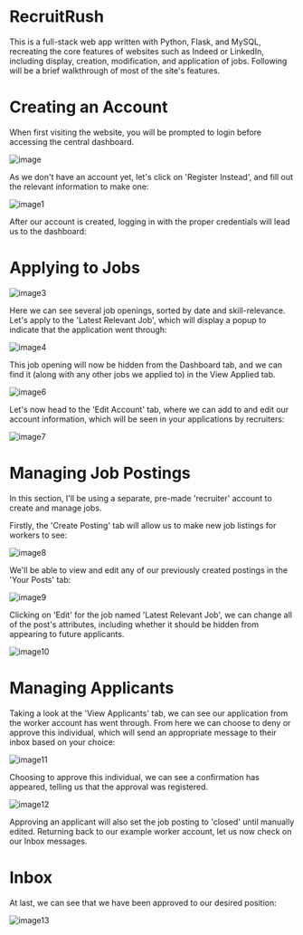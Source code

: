 
# RecruitRush

This is a full-stack web app written with Python, Flask, and MySQL, recreating the core features of websites such as Indeed or LinkedIn, including display, creation, modification, and application of jobs. Following will be a brief walkthrough of most of the site's features.

# Creating an Account

When first visiting the website, you will be prompted to login before accessing the central dashboard.

![image](https://github.com/user-attachments/assets/44d8a319-1f86-468a-b543-67e2a062ff71)

As we don't have an account yet, let's click on 'Register Instead', and fill out the relevant information to make one:

![image1](https://github.com/user-attachments/assets/29df97d5-ec9f-4a96-8c8a-d7aa539713ca)

After our account is created, logging in with the proper credentials will lead us to the dashboard:

# Applying to Jobs

![image3](https://github.com/user-attachments/assets/80463732-afbc-46ce-bc1e-b2e46d37cbb4)

Here we can see several job openings, sorted by date and skill-relevance. Let's apply to the 'Latest Relevant Job', which will display a popup to indicate that the application went through:

![image4](https://github.com/user-attachments/assets/3c2d708d-f8d4-4aad-8cc1-2e8f73042786)

This job opening will now be hidden from the Dashboard tab, and we can find it (along with any other jobs we applied to) in the View Applied tab.

![image6](https://github.com/user-attachments/assets/41132849-b947-44b9-b8cb-7ac9d74f090c)


Let's now head to the 'Edit Account' tab, where we can add to and edit our account information, which will be seen in your applications by recruiters:

![image7](https://github.com/user-attachments/assets/6b92de06-dd32-4c04-8ed4-76fc2fadd5e5)

# Managing Job Postings

In this section, I'll be using a separate, pre-made 'recruiter' account to create and manage jobs. 

Firstly, the 'Create Posting' tab will allow us to make new job listings for workers to see:

![image8](https://github.com/user-attachments/assets/58703afd-e88d-414c-a9c0-a2d923467fd4)

We'll be able to view and edit any of our previously created postings in the 'Your Posts' tab:

![image9](https://github.com/user-attachments/assets/a018e6bc-783d-459c-813a-08c07a6a0ea0)

Clicking on 'Edit' for the job named 'Latest Relevant Job', we can change all of the post's attributes, including whether it should be hidden from appearing to future applicants.

![image10](https://github.com/user-attachments/assets/9c2cbc8a-84b6-4b46-8a20-be14f4122179)

# Managing Applicants

Taking a look at the 'View Applicants' tab, we can see our application from the worker account has went through. From here we can choose to deny or approve this individual, which will send an appropriate message to their inbox based on your choice:

![image11](https://github.com/user-attachments/assets/82c90504-8afa-4395-b7cc-ab6386cfba7e)

Choosing to approve this individual, we can see a confirmation has appeared, telling us that the approval was registered. 

![image12](https://github.com/user-attachments/assets/a474515d-cb67-486b-86d1-a89ee4b99499)

Approving an applicant will also set the job posting to 'closed' until manually edited. Returning back to our example worker account, let us now check on our Inbox messages.

# Inbox

At last, we can see that we have been approved to our desired position:

![image13](https://github.com/user-attachments/assets/94c42077-3188-4aa2-8eff-dd8ad9452b1e)




